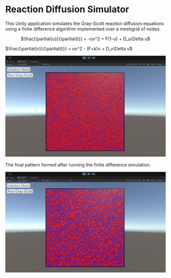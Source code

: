 # Reaction Diffusion Simulator

This Unity application simulates the Gray-Scott reaction diffusion equations using a finite difference algorithm implemented over a meshgrid of nodes. 

<p align="center">
$\frac{\partial{u}}{\partial{t}} = -uv^2 + F(1-u) + D_u\Delta u$

$\frac{\partial{v}}{\partial{t}} = uv^2 - (F+k)v + D_v\Delta v$
 </p>

![InitialMeshgrid](/RxnDiffusion_Initial.png?raw=true)

The final pattern formed after running the finite difference simulation.

![FinalMeshgrid](/RxnDiffusion_End.png?raw=true)
